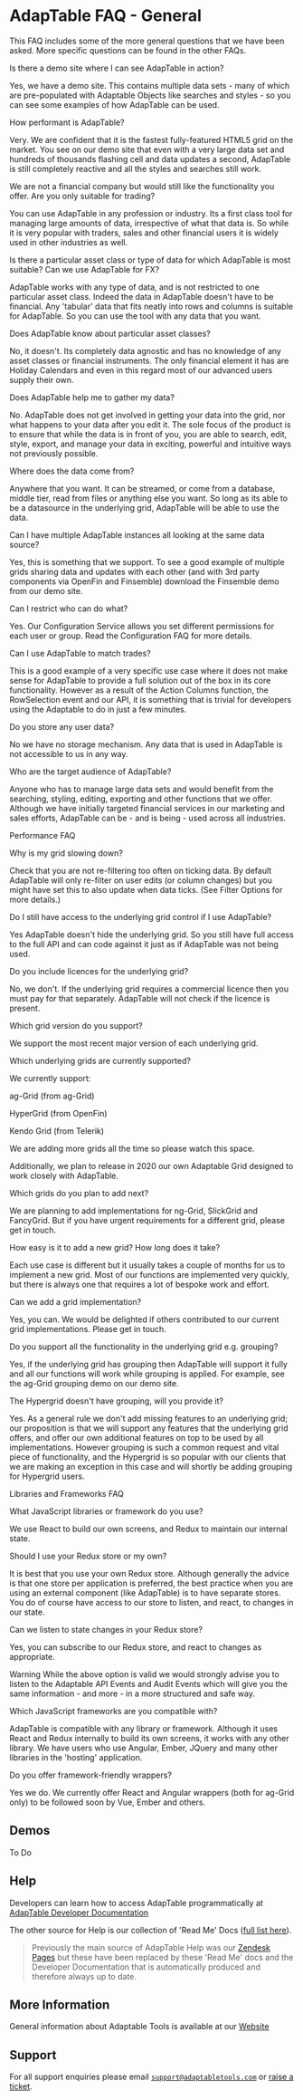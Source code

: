 # AdapTable FAQ - General

This FAQ includes some of the more general questions that we have been asked. More specific questions can be found in the other FAQs.

Is there a demo site where I can see AdapTable in action?

Yes, we have a demo site. This contains multiple data sets - many of which are pre-populated with Adaptable Objects like searches and styles - so you can see some examples of how AdapTable can be used.

How performant is AdapTable?

Very. We are confident that it is the fastest fully-featured HTML5 grid on the market. You see on our demo site that even with a very large data set and hundreds of thousands flashing cell and data updates a second, AdapTable is still completely reactive and all the styles and searches still work.

We are not a financial company but would still like the functionality you offer. Are you only suitable for trading?

You can use AdapTable in any profession or industry. Its a first class tool for managing large amounts of data, irrespective of what that data is. So while it is very popular with traders, sales and other financial users it is widely used in other industries as well.

Is there a particular asset class or type of data for which AdapTable is most suitable? Can we use AdapTable for FX?

AdapTable works with any type of data, and is not restricted to one particular asset class. Indeed the data in AdapTable doesn't have to be financial. Any 'tabular' data that fits neatly into rows and columns is suitable for AdapTable. So you can use the tool with any data that you want.

Does AdapTable know about particular asset classes?

No, it doesn't. Its completely data agnostic and has no knowledge of any asset classes or financial instruments. The only financial element it has are Holiday Calendars and even in this regard most of our advanced users supply their own.

Does AdapTable help me to gather my data?

No. AdapTable does not get involved in getting your data into the grid, nor what happens to your data after you edit it. The sole focus of the product is to ensure that while the data is in front of you, you are able to search, edit, style, export, and manage your data in exciting, powerful and intuitive ways not previously possible.

Where does the data come from?

Anywhere that you want. It can be streamed, or come from a database, middle tier, read from files or anything else you want. So long as its able to be a datasource in the underlying grid, AdapTable will be able to use the data.

Can I have multiple AdapTable instances all looking at the same data source?

Yes, this is something that we support. To see a good example of multiple grids sharing data and updates with each other (and with 3rd party components via OpenFin and Finsemble) download the Finsemble demo from our demo site.

Can I restrict who can do what?

Yes. Our Configuration Service allows you set different permissions for each user or group. Read the Configuration FAQ for more details.

Can I use AdapTable to match trades?

This is a good example of a very specific use case where it does not make sense for AdapTable to provide a full solution out of the box in its core functionality. However as a result of the Action Columns function, the RowSelection event and our API, it is something that is trivial for developers using the Adaptable to do in just a few minutes.

Do you store any user data?

No we have no storage mechanism. Any data that is used in AdapTable is not accessible to us in any way.

Who are the target audience of AdapTable?

Anyone who has to manage large data sets and would benefit from the searching, styling, editing, exporting and other functions that we offer. Although we have initially targeted financial services in our marketing and sales efforts, AdapTable can be - and is being - used across all industries.

Performance FAQ

Why is my grid slowing down?

Check that you are not re-filtering too often on ticking data. By default AdapTable will only re-filter on user edits (or column changes) but you might have set this to also update when data ticks. (See Filter Options for more details.)

Do I still have access to the underlying grid control if I use AdapTable?

Yes AdapTable doesn't hide the underlying grid. So you still have full access to the full API and can code against it just as if AdapTable was not being used.

Do you include licences for the underlying grid?

No, we don't. If the underlying grid requires a commercial licence then you must pay for that separately. AdapTable will not check if the licence is present. 

Which grid version do you support?

We support the most recent major version of each underlying grid. 

Which underlying grids are currently supported?

We currently support:

ag-Grid (from ag-Grid)

HyperGrid (from OpenFin)

Kendo Grid (from Telerik)

We are adding more grids all the time so please watch this space.

Additionally, we plan to release in 2020 our own Adaptable Grid designed to work closely with AdapTable.

Which grids do you plan to add next?

We are planning to add implementations for ng-Grid, SlickGrid and FancyGrid. But if you have urgent requirements for a different grid, please get in touch.

How easy is it to add a new grid? How long does it take?

Each use case is different but it usually takes a couple of months for us to implement a new grid. Most of our functions are implemented very quickly, but there is always one that requires a lot of bespoke work and effort. 

Can we add a grid implementation?

Yes, you can. We would be delighted if others contributed to our current grid implementations. Please get in touch.

Do you support all the functionality in the underlying grid e.g. grouping?

Yes, if the underlying grid has grouping then AdapTable will support it fully and all our functions will work while grouping is applied. For example, see the ag-Grid grouping demo on our demo site.

The Hypergrid doesn't have grouping, will you provide it?

Yes. As a general rule we don't add missing features to an underlying grid; our proposition is that we will support any features that the underlying grid offers, and offer our own additional features on top to be used by all implementations. However grouping is such a common request and vital piece of functionality, and the Hypergrid is so popular with our clients that we are making an exception in this case and will shortly be adding grouping for Hypergrid users.

Libraries and Frameworks FAQ

What JavaScript libraries or framework do you use?

We use React to build our own screens, and Redux to maintain our internal state.

Should I use your Redux store or my own?

It is best that you use your own Redux store. Although generally the advice is that one store per application is preferred, the best practice when you are using an external component (like AdapTable) is to have separate stores. You do of course have access to our store to listen, and react, to changes in our state.

Can we listen to state changes in your Redux store?

Yes, you can subscribe to our Redux store, and react to changes as appropriate.

Warning
While the above option is valid we would strongly advise you to listen to the Adaptable API Events and Audit Events which will give you the same information - and more - in a more structured and safe way.

Which JavaScript frameworks are you compatible with?

AdapTable is compatible with any library or framework. Although it uses React and Redux internally to build its own screens, it works with any other library. We have users who use Angular, Ember, JQuery and many other libraries in the 'hosting' application.

Do you offer framework-friendly wrappers?

Yes we do.  We currently offer React and Angular wrappers (both for ag-Grid only) to be followed soon by Vue, Ember and others.



## Demos

To Do

## Help

Developers can learn how to access AdapTable programmatically at [AdapTable Developer Documentation](https://api.adaptabletools.com) 

The other source for Help is our collection of 'Read Me' Docs ([full list here](https://github.com/AdaptableTools/adaptable/blob/master/packages/adaptable/readme/readme-list.md)).

> Previously the main source of AdapTable Help was our [Zendesk Pages](https://adaptabletools.zendesk.com/hc/en-us) but these have been replaced by these 'Read Me' docs and the Developer Documentation that is automatically produced and therefore always up to date.

## More Information

General information about Adaptable Tools is available at our [Website](http://www.adaptabletools.com) 

## Support

For all support enquiries please email [`support@adaptabletools.com`](mailto:support@adaptabletools.com) or [raise a ticket](https://adaptabletools.zendesk.com/hc/en-us/requests/new).
